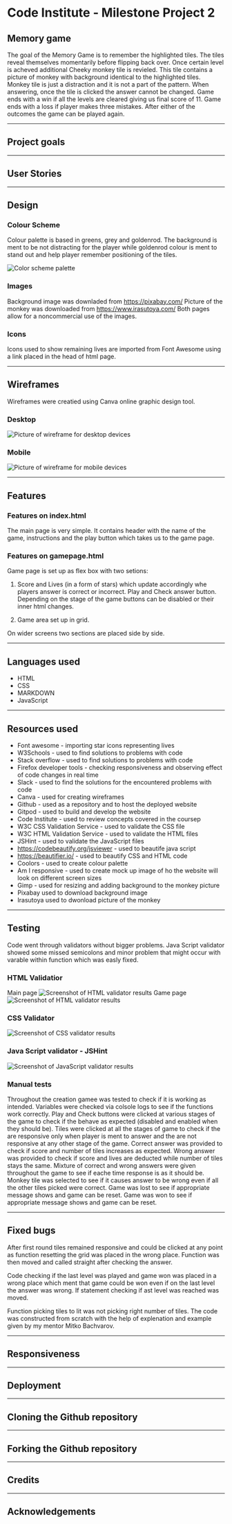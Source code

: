 # Code Institute - Milestone Project 2

## Memory game

The goal of the Memory Game is to remember the highlighted tiles. The tiles reveal themselves momentarily before flipping back over. Once certain level is acheved additional Cheeky monkey tile is revieled. This tile contains a picture of monkey with background identical to the highlighted tiles. Monkey tile is just a distraction and it is not a part of the pattern. When answering, once the tile is clicked the answer cannot be changed. Game ends with a win if all the levels are cleared giving us final score of 11. Game ends with a loss if player makes three mistakes. After either of the outcomes the game can be played again.

---
## Project goals
 
 
---
 
## User Stories
 
---

## Design
 
 
### Colour Scheme
 
Colour palette is based in greens, grey and goldenrod. The background is ment to be not distracting for the player while goldenrod colour is ment to stand out and help player remember positioning of the tiles.

![Color scheme palette](assets/images/colour-palette.png)
 
### Images

Background image was downladed from https://pixabay.com/
Picture of the monkey was downloaded from https://www.irasutoya.com/
Both pages allow for a noncommercial use of the images.
 
### Icons

Icons used to show remaining lives are imported from Font Awesome using a link placed in the head of html page.

---
 
## Wireframes

Wireframes were creatied using Canva online graphic design tool. 

### Desktop
 

![Picture of wireframe for desktop devices](assets/images/wireframe-desktop.png) 

### Mobile

![Picture of wireframe for mobile devices](assets/images/wireframe-mobile.png) 
 
---

## Features

### Features on index.html

The main page is very simple. It contains header with the name of the game, instructions and the play button which takes us to the game page.

### Features on gamepage.html

Game page is set up as flex box with two setions:

1) Score and Lives (in a form of stars) which update accordingly whe players answer is correct or incorrect. 
Play and Check answer button. Depending on the stage of the game buttons can be disabled or their inner html changes. 

2) Game area set up in grid.

On wider screens two sections are placed side by side.

---
 
## Languages used

- HTML
- CSS
- MARKDOWN
- JavaScript

---

## Resources used

- Font awesome - importing star icons representing lives
- W3Schools - used to find solutions to problems with code
- Stack overflow - used to find solutions to problems with code
- Firefox developer tools - checking responsiveness and observing effect of code changes in real time
- Slack - used to find the solutions for the encountered problems with code
- Canva - used for creating wireframes
- Github - used as a repository and to host the deployed website
- Gitpod - used to build and develop the website
- Code Institute - used to review concepts covered in the coursep
- W3C CSS Validation Service - used to validate the CSS file
- W3C HTML Validation Service - used to validate the HTML files
- JSHint - used to validate the JavaScript files
- https://codebeautify.org/jsviewer - used to beautife java script
- https://beautifier.io/ - used to beautify CSS and HTML code
- Coolors - used to create colour palette
- Am I responsive - used to create mock up image of ho the website will look on different screen sizes
- Gimp - used for resizing and adding background to the monkey picture
- Pixabay used to download background image
- Irasutoya used to dwonload picture of the monkey


---

## Testing

Code went through validators without bigger problems. 
Java Script validator showed some missed semicolons and minor problem that might occur with varable within function which was easly fixed.

### HTML Validatior

Main page
![Screenshot of HTML validator results](assets/images/HTMLvalidator.png)
Game page
![Screenshot of HTML validator results](assets/images/HTMLvalidatorgamepage.png)

### CSS Validator

![Screenshot of CSS validator results](assets/images/CSSvalidator.png)

### Java Script validator - JSHint

![Screenshot of JavaScript validator results](assets/images/JavaScriptvalidator.png)

### Manual tests
 
Throughout the creation gamee was tested to check if it is working as intended.
Variables were checked via colsole logs to see if the functions work correctly.
Play and Check buttons were clicked at various stages of the game to check if the behave as expected (disabled and enabled when they should be). 
Tiles were clicked at all the stages of game to check if the are responsive only when player is ment to answer and the are not responsive at any other stage of the game. 
Correct answer was provided to check if score and number of tiles increases as expected.
Wrong answer was provided to check if score and lives are deducted while number of tiles stays the same.
Mixture of correct and wrong answers were given throughout the game to see if eache time response is as it should be.
Monkey tile was selected to see if it causes answer to be wrong even if all the other tiles picked were correct.
Game was lost to see if appropriate message shows and game can be reset.
Game was won to see if appropriate message shows and game can be reset.

---

## Fixed bugs

After first round tiles remained responsive and could be clicked at any point as function resetting the grid was placed in the wrong place. Function was then moved and called straight after checking the answer.

Code checking if the last level was played and game won was placed in a wrong place which ment that game could be won even if on the last level the answer was wrong. If statement checking if ast level was reached was moved.

Function picking tiles to lit was not picking right number of tiles. The code was constructed from scratch with the help of explenation and example given by my mentor Mitko Bachvarov.

---

## Responsiveness

---

## Deployment


---

## Cloning the Github repository

---

## Forking the Github repository


---

## Credits


---

## Acknowledgements


